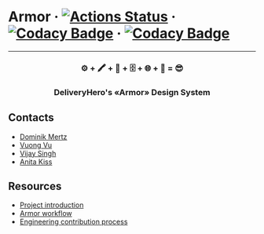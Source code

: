 # Armor &middot; [![Actions Status](https://github.com/deliveryhero/armor/workflows/CI.REACT/badge.svg)](https://github.com/deliveryhero/armor/actions) &middot; [![Codacy Badge](https://app.codacy.com/project/badge/Grade/3f266bae1b494ced88e5ac8a17ed69e7)](https://www.codacy.com?utm_source=github.com&amp;utm_medium=referral&amp;utm_content=deliveryhero/armor&amp;utm_campaign=Badge_Grade) &middot; [![Codacy Badge](https://app.codacy.com/project/badge/Coverage/3f266bae1b494ced88e5ac8a17ed69e7)](https://www.codacy.com?utm_source=github.com&utm_medium=referral&utm_content=deliveryhero/armor&utm_campaign=Badge_Coverage)
---

<p align="center">
  <h3 align="center">⚙️ + 🖍️ + 🍪 + 🗄️ + 🌐 + 🔎 = 😎</h3>
  <h3 align="center">DeliveryHero's &laquo;Armor&raquo; Design System</h3>
</p>

## Contacts

 - [Dominik Mertz](mailto:dominik.mertz@deliveryhero.com)
 - [Vuong Vu](mailto:vu.vuong@deliveryhero.com)
 - [Vijay Singh](mailto:vijay.singh@deliveryhero.com)
 - [Anita Kiss](mailto:anita.kiss@deliveryhero.com)

## Resources
- [Project introduction](https://armor.deliveryhero.com/251886272/p/9993b1-introduction)
- [Armor workflow](https://armor.deliveryhero.com/251886272/p/27b187-engineers/b/75d58d)
- [Engineering contribution process](https://armor.deliveryhero.com/251886272/p/19e45f-workflow)
